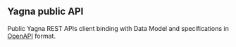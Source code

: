 ## Yagna public API
Public Yagna REST APIs client binding with Data Model and specifications in [OpenAPI](http://spec.openapis.org/) format.
